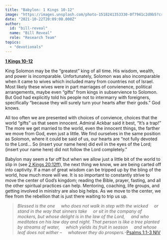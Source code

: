```yaml
---
title: "Babylon: 1 Kings 10-12"
image: "https://images.unsplash.com/photo-1518241353330-0f7941c2d9b5?crop=entropy&cs=srgb&fm=jpg&ixid=Mnw5NjYxfDB8MXxzZWFyY2h8MTB8fFRydXRofGVufDB8fHx8MTYxODIzNjM3Mw&ixlib=rb-1.2.1&q=85"
date: "2021-10-22T20:09:00.000Z"
author:
  id: "bill-reveal"
  name: "Bill Reveal"
  role: "Research Team"
topics:
  - "devotionals"
---
```

**[1 Kings 10-12][1]**

King Solomon may be the “greatest” king of all time. His wisdom, wealth, and power is incomparable. Unfortunately, Solomon was also incomparable when it came to wives which included many from countries not of Israel. Most likely these wives were in part marriages of convienence, political arrangements, maybe even “gifts” from kings in subservience to Solomon. But God had explicitly told his people not to intermarry with foreigners, specifically “because they will surely turn your hearts after their gods.” God knows.

All too often we are presented with choices of convience, choices that the world “gifts” us that seem innocent. Admiral Ackbar said it best, “It’s a trap!” The more we get married to the world, even the innocent things, the farther we move from God, even just a little. We find ourselves in the same position as Solomon, where it could be said of us, our hearts are “not fully devoted to the Lord... So (insert your name here) did evil in the eyes of the Lord; (insert your name here) did not follow the Lord completely.”

Babylon may seem a far off but when we allow just a little bit of the world to slip in (see [2 Kings 20:12ff][2]), the next thing we know, we are being carted off into captivity. If a man of great wisdom can be tripped up by the bling of the world, how much more will we. It is so important to constantly strive to move the center of God’s kingdom; reading the Bible, prayer, fasting, and all the other spiritual practices can help. Mentoring, coaching, life groups, and getting involved in ministry are also big helps. As we move to the center, we flee from the rebellion that is just there waiting to trip us up.

> _Blessed is the one
> &nbsp;&nbsp;&nbsp;&nbsp;who does not walk in step with the wicked
> &nbsp;&nbsp;&nbsp;&nbsp;or stand in the way that sinners take
> &nbsp;&nbsp;&nbsp;&nbsp;or sit in the company of mockers,
> but whose delight is in the law of the Lord,
> &nbsp;&nbsp;&nbsp;&nbsp;and who meditates on his law day and night.
> That person is like a tree planted by streams of water,
> &nbsp;&nbsp;&nbsp;&nbsp;which yields its fruit in season
> &nbsp;&nbsp;&nbsp;&nbsp;and whose leaf does not wither –
> &nbsp;&nbsp;&nbsp;&nbsp;whatever they do prospers._‭‭-[Psalms‬ ‭1:1-3‬ ‭NIV][3]
>

[1]:	https://biblehub.com/1_kings/10.htm
[2]:	https://biblehub.com/context/2_kings/20-12.htm
[3]:	https://biblehub.com/psalms/1.htm
